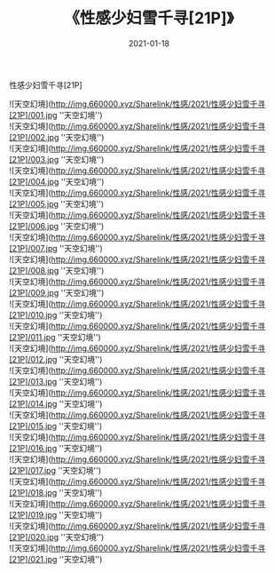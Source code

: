 ﻿---
layout: post
title:  《性感少妇雪千寻[21P]》
date:   2021-01-18
img: http://img.660000.xyz/Sharelink/性感/2021/性感少妇雪千寻[21P]/000.jpg
categories: [美女, 性感, 泳衣]
---

性感少妇雪千寻[21P]



![天空幻境](http://img.660000.xyz/Sharelink/性感/2021/性感少妇雪千寻[21P]/001.jpg ''天空幻境'') <br>
![天空幻境](http://img.660000.xyz/Sharelink/性感/2021/性感少妇雪千寻[21P]/002.jpg ''天空幻境'') <br>
![天空幻境](http://img.660000.xyz/Sharelink/性感/2021/性感少妇雪千寻[21P]/003.jpg ''天空幻境'') <br>
![天空幻境](http://img.660000.xyz/Sharelink/性感/2021/性感少妇雪千寻[21P]/004.jpg ''天空幻境'') <br>
![天空幻境](http://img.660000.xyz/Sharelink/性感/2021/性感少妇雪千寻[21P]/005.jpg ''天空幻境'') <br>
![天空幻境](http://img.660000.xyz/Sharelink/性感/2021/性感少妇雪千寻[21P]/006.jpg ''天空幻境'') <br>
![天空幻境](http://img.660000.xyz/Sharelink/性感/2021/性感少妇雪千寻[21P]/007.jpg ''天空幻境'') <br>
![天空幻境](http://img.660000.xyz/Sharelink/性感/2021/性感少妇雪千寻[21P]/008.jpg ''天空幻境'') <br>
![天空幻境](http://img.660000.xyz/Sharelink/性感/2021/性感少妇雪千寻[21P]/009.jpg ''天空幻境'') <br>
![天空幻境](http://img.660000.xyz/Sharelink/性感/2021/性感少妇雪千寻[21P]/010.jpg ''天空幻境'') <br>
![天空幻境](http://img.660000.xyz/Sharelink/性感/2021/性感少妇雪千寻[21P]/011.jpg ''天空幻境'') <br>
![天空幻境](http://img.660000.xyz/Sharelink/性感/2021/性感少妇雪千寻[21P]/012.jpg ''天空幻境'') <br>
![天空幻境](http://img.660000.xyz/Sharelink/性感/2021/性感少妇雪千寻[21P]/013.jpg ''天空幻境'') <br>
![天空幻境](http://img.660000.xyz/Sharelink/性感/2021/性感少妇雪千寻[21P]/014.jpg ''天空幻境'') <br>
![天空幻境](http://img.660000.xyz/Sharelink/性感/2021/性感少妇雪千寻[21P]/015.jpg ''天空幻境'') <br>
![天空幻境](http://img.660000.xyz/Sharelink/性感/2021/性感少妇雪千寻[21P]/016.jpg ''天空幻境'') <br>
![天空幻境](http://img.660000.xyz/Sharelink/性感/2021/性感少妇雪千寻[21P]/017.jpg ''天空幻境'') <br>
![天空幻境](http://img.660000.xyz/Sharelink/性感/2021/性感少妇雪千寻[21P]/018.jpg ''天空幻境'') <br>
![天空幻境](http://img.660000.xyz/Sharelink/性感/2021/性感少妇雪千寻[21P]/019.jpg ''天空幻境'') <br>
![天空幻境](http://img.660000.xyz/Sharelink/性感/2021/性感少妇雪千寻[21P]/020.jpg ''天空幻境'') <br>
![天空幻境](http://img.660000.xyz/Sharelink/性感/2021/性感少妇雪千寻[21P]/021.jpg ''天空幻境'') <br>